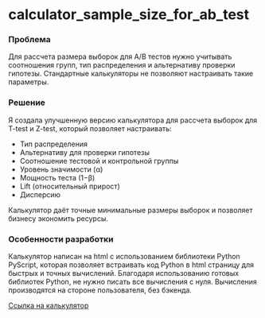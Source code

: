 # calculator_sample_size_for_ab_test

### Проблема
Для рассчета размера выборок для А/В тестов нужно учитывать соотношения групп, тип распределения и альтернативу проверки гипотезы. Стандартные калькуляторы не позволяют настраивать такие параметры. 

### Решение
Я создала улучшенную версию калькулятора для рассчета выборок для T-test и Z-test, который позволяет настраивать:
- Тип распределения 
- Альтернативу для проверки гипотезы
- Соотношение тестовой и контрольной группы
- Уровень значимости (α)
- Мощность теста (1−β)
- Lift (относительный прирост) 
- Дисперсию

Калькулятор даёт точные минимальные размеры выборок и позволяет бизнесу экономить ресурсы.

### Особенности разработки
Калькулятор написан на html с использованием библиотеки Python PyScript, которая позволяет встраивать код Python в html страницу для быстрых и точных вычислений. Благодаря использованию готовых библиотек Python, не нужно писать все вычисления с нуля. Вычисления производятся на стороне пользователя, без бэкенда.
 
[Ссылка на калькулятор](https://alexandra-nikulina.github.io/calculator_sample_size_for_ab_test/)
